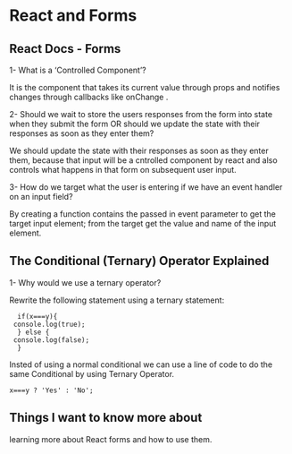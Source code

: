 # React and Forms

## React Docs - Forms

1- What is a ‘Controlled Component’?

It is the component that takes its current value through props and notifies changes through callbacks like onChange .

2- Should we wait to store the users responses from the form into state when they submit the form OR should we update the state with their responses as soon as they enter them?

We should update the state with their responses as soon as they enter them, because that input will be a cntrolled component by react and also controls what happens in that form on subsequent user input.

3- How do we target what the user is entering if we have an event handler on an input field?

By creating a function contains the passed in event parameter to get the target input element; from the target get the value and name of the input element.

## The Conditional (Ternary) Operator Explained

1- Why would we use a ternary operator?

Rewrite the following statement using a ternary statement:

```
  if(x===y){
 console.log(true);
  } else {
 console.log(false);
  }
```

Insted of using a normal conditional we can use a  line of code to do the same Conditional by using Ternary Operator.

```
x===y ? 'Yes' : 'No';
```

## Things I want to know more about

learning more about React forms and how to use them.
